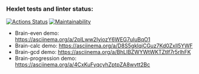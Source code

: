 ### Hexlet tests and linter status:
[![Actions Status](https://github.com/kr1sal/frontend-project-44/actions/workflows/hexlet-check.yml/badge.svg)](https://github.com/kr1sal/frontend-project-44/actions)
[![Maintainability](https://api.codeclimate.com/v1/badges/8305d0b09061c0bb7272/maintainability)](https://codeclimate.com/github/kr1sal/frontend-project-44/maintainability)

- Brain-even demo: https://asciinema.org/a/2pILww2IyiozY6WEG7uIuBqO1
- Brain-calc demo: https://asciinema.org/a/D8S5gklqiCGuz7Kd0Zxll5YWF
- Brain-gcd demo: https://asciinema.org/a/BhLIBZWYWtWKTZtIf7r5rlhFK
- Brain-progression demo: https://asciinema.org/a/4CxKuFyqcyhZptpZA8wvtt2Bc
